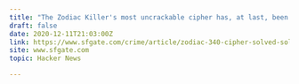 ```yaml
---
title: "The Zodiac Killer's most uncrackable cipher has, at last, been solved"
draft: false
date: 2020-12-11T21:03:00Z
link: https://www.sfgate.com/crime/article/zodiac-340-cipher-solved-solution-code-15795178.php?utm_medium=RSS&utm_source=hune
site: www.sfgate.com
topic: Hacker News  

---
```


